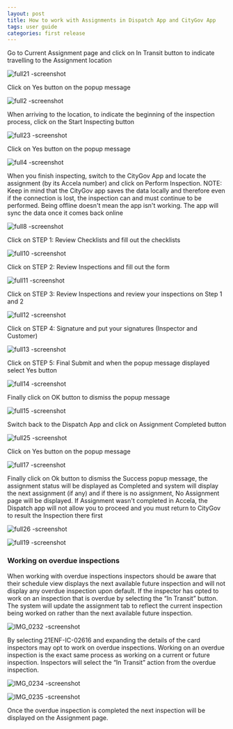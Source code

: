 ```yaml
---
layout: post
title: How to work with Assignments in Dispatch App and CityGov App
tags: user guide
categories: first release
---
```


<link rel="stylesheet" href="/User-Guide/styles.css">

Go to Current Assignment page and click on In Transit button to indicate travelling to the Assignment location

![full21 -screenshot](https://user-images.githubusercontent.com/81990744/115051984-68d02600-9eab-11eb-94b6-3171903c31f4.png)

Click on Yes button on the popup message

![full2 -screenshot](https://user-images.githubusercontent.com/81990744/115026963-17b33880-9e91-11eb-8585-add178ae4068.png)


When arriving to the location, to indicate the beginning of the inspection process, click on the Start Inspecting button

![full23 -screenshot](https://user-images.githubusercontent.com/81990744/115052004-6e2d7080-9eab-11eb-8594-2ce44975df41.png)

Click on Yes button on the popup message

![full4 -screenshot](https://user-images.githubusercontent.com/81990744/115052687-3a067f80-9eac-11eb-868c-69c8de0d41db.png)

When you finish inspecting, switch to the CityGov App and locate the assignment (by its Accela number) and click on Perform Inspection. NOTE: Keep in mind that the CityGov app saves the data locally and therefore even if the connection is lost, the inspection can and must continue to be performed. Being offline doesn't mean the app isn't working. The app will sync the data once it comes back online

![full8 -screenshot](https://user-images.githubusercontent.com/81990744/115026984-226dcd80-9e91-11eb-80c4-4572d89ce1de.png)

Click on STEP 1: Review Checklists and fill out the checklists

![full10 -screenshot](https://user-images.githubusercontent.com/81990744/115026999-26015480-9e91-11eb-84dc-5a77967d72ab.png)

Click on STEP 2: Review Inspections and fill out the form

![full11 -screenshot](https://user-images.githubusercontent.com/81990744/115027003-27cb1800-9e91-11eb-9bb7-926e34569ca5.png)

Click on STEP 3: Review Inspections and review your inspections on Step 1 and 2

![full12 -screenshot](https://user-images.githubusercontent.com/81990744/115027018-2b5e9f00-9e91-11eb-9e1c-cd680c9b24e0.png)

Click on STEP 4: Signature and put your signatures (Inspector and Customer)

![full13 -screenshot](https://user-images.githubusercontent.com/81990744/115027027-2d286280-9e91-11eb-84d1-0b0e245eb4a6.png)

Click on STEP 5: Final Submit and when the popup message displayed select Yes button

![full14 -screenshot](https://user-images.githubusercontent.com/81990744/115027029-2e598f80-9e91-11eb-8695-1b3fb9bfc999.png)

Finally click on OK button to dismiss the popup message

![full15 -screenshot](https://user-images.githubusercontent.com/81990744/115027036-30bbe980-9e91-11eb-82b1-4b4bf95a8068.png)

Switch back to the Dispatch App and click on Assignment Completed button

![full25 -screenshot](https://user-images.githubusercontent.com/81990744/115052017-71c0f780-9eab-11eb-866d-5d07f61543be.png)

Click on Yes button on the popup message

![full17 -screenshot](https://user-images.githubusercontent.com/81990744/115027045-34e80700-9e91-11eb-83ab-49ae8accb719.png)

Finally click on Ok button to dismiss the Success popup message, the assignment status will be displayed as Completed and system will display the next assignment (if any) and if there is no assignment, No Assignment page will be displayed. If Assignment wasn't completed in Accela, the Dispatch app will not allow you to proceed and you must return to CityGov to result the Inspection there first

![full26 -screenshot](https://user-images.githubusercontent.com/81990744/115052027-74235180-9eab-11eb-8542-4cd3ddb76ae7.png)

![full19 -screenshot](https://user-images.githubusercontent.com/81990744/115027059-3a455180-9e91-11eb-8550-ea8cd2bff630.png)

### Working on overdue inspections 

When working with overdue inspections inspectors should be aware that their schedule view displays the next available future inspection and will not display any overdue inspection upon default. If the inspector has opted to work on an inspection that is overdue by selecting the “In Transit” button.  The system will update the assignment tab to reflect the current inspection being worked on rather than the next available future inspection.

![IMG_0232 -screenshot](https://user-images.githubusercontent.com/84864458/120535084-90724380-c3b0-11eb-95b8-64cb556259f2.PNG)

By selecting 21ENF-IC-02616 and expanding the details of the card inspectors may opt to work on overdue inspections. Working on an overdue inspection is the exact same process as working on a current or future inspection. Inspectors will select the “In Transit” action from the overdue inspection.  

![IMG_0234 -screenshot](https://user-images.githubusercontent.com/84864458/120534513-ed212e80-c3af-11eb-80c3-e8d98f83823f.PNG)

![IMG_0235 -screenshot](https://user-images.githubusercontent.com/84864458/120534852-5012c580-c3b0-11eb-8d53-f0f36deb1773.PNG)

Once the overdue inspection is completed the next inspection will be displayed on the Assignment page. 

